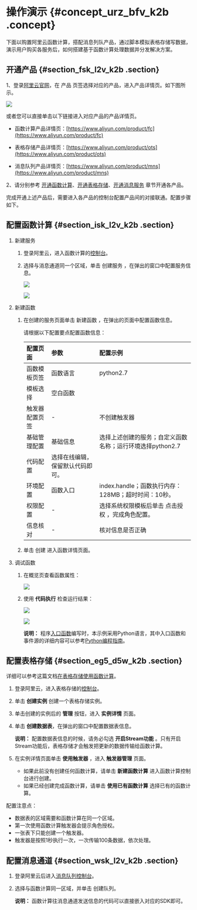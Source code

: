 # 操作演示 {#concept_urz_bfv_k2b .concept}

下面以购置阿里云函数计算，搭配消息列队产品，通过脚本模拟表格存储写数据，演示用户购买各服务后，如何搭建基于函数计算处理数据并分发解决方案。

## 开通产品 {#section_fsk_l2v_k2b .section}

1、登录[阿里云官网](https://www.aliyun.com/?spm=a2c4g.11186623.765261.1.hccIBv)，在 产品 页签选择对应的产品，进入产品详情页。如下图所示。

![](http://static-aliyun-doc.oss-cn-hangzhou.aliyuncs.com/assets/img/15797/7151_zh-CN.png)

或者您可以直接单击以下链接进入对应产品的产品详情页。

-   函数计算产品详情页：[https://www.aliyun.com/product/fc](https://www.aliyun.com/product/fc)
-   表格存储产品详情页：[https://www.aliyun.com/product/ots](https://www.aliyun.com/product/ots)

-   消息队列产品详情页：[https://www.aliyun.com/product/mns](https://www.aliyun.com/product/mns)

2、请分别参考 [开通函数计算](https://help.aliyun.com/document_detail/60946.html?spm=a2c4g.11186623.6.547.8B8dxJ#open-function)、[开通表格存储](https://help.aliyun.com/document_detail/27287.html?spm=a2c4g.11186623.6.569.Pb4J1c)、[开通消息服务](https://help.aliyun.com/document_detail/27423.html?spm=a2c4g.11186623.6.551.Qr3Bjv) 章节开通各产品。

完成开通上述产品后，需要进入各产品的控制台配置产品间的对接联通。配置步骤如下。

## 配置函数计算 {#section_isk_l2v_k2b .section}

1.  新建服务
    1.  登录阿里云，进入函数计算的[控制台](https://fc.console.aliyun.com/)。
    2.  选择与消息通道同一个区域，单击 创建服务 ，在弹出的窗口中配置服务信息。

        ![](http://static-aliyun-doc.oss-cn-hangzhou.aliyuncs.com/assets/img/15797/7152_zh-CN.png)

        ![](http://static-aliyun-doc.oss-cn-hangzhou.aliyuncs.com/assets/img/15797/7153_zh-CN.png)

2.  新建函数
    1.  在创建的服务页面单击 新建函数 ，在弹出的页面中配置函数信息。

        请根据以下配置要点配置函数信息：

        |配置页面|参数|配置示例|
        |:---|:-|:---|
        |函数模板页签|函数语言|python2.7|
        |模板选择|空白函数|
        |触发器配置页签|-|不创建触发器|
        |基础管理配置|基础信息|选择上述创建的服务；自定义函数名称；运行环境选择python2.7|
        |代码配置|选择在线编辑，保留默认代码即可。|
        |环境配置|函数入口|index.handle；函数执行内存：128MB；超时时间：10秒。|
        |权限配置|-|选择系统权限模板后单击 点击授权 ，完成角色配置。|
        |信息核对|-|核对信息是否正确|

    2.  单击 创建 进入函数详情页面。
3.  调试函数
    1.  在概览页查看函数属性：

        ![](http://static-aliyun-doc.oss-cn-hangzhou.aliyuncs.com/assets/img/15797/7154_zh-CN.png)

    2.  使用 **代码执行** 检查运行结果：

        ![](http://static-aliyun-doc.oss-cn-hangzhou.aliyuncs.com/assets/img/15797/7155_zh-CN.png)

        ![](http://static-aliyun-doc.oss-cn-hangzhou.aliyuncs.com/assets/img/15797/7156_zh-CN.png)

        **说明：** 程序[入口函数](https://help.aliyun.com/document_detail/62213.html)编写时，本示例采用Python语言，其中入口函数和事件源的详细内容可以参考[Python编程指南](https://help.aliyun.com/document_detail/56316.html)。


## 配置表格存储 {#section_eg5_d5w_k2b .section}

详细可以参考这篇文档[在表格存储使用函数计算](https://help.aliyun.com/document_detail/60304.html)。

1.  登录阿里云，进入表格存储的[控制台](https://ots.console.aliyun.com/index)。
2.  单击 **创建实例** 创建一个表格存储实例。
3.  单击创建的实例后的 **管理** 按钮，进入 **实例详情** 页面。
4.  单击 **创建数据表**，在弹出的窗口中配置数据表信息。

    **说明：** 配置数据表信息的时候，请务必勾选 **开启Stream功能** 。只有开启Stream功能后，表格存储才会触发把更新的数据传输给函数计算。

5.  在实例详情页面单击 **使用触发器** ，进入 **触发器管理** 页面。
    -   如果此前没有创建任何函数计算，请单击 **新建函数计算** 进入函数计算控制台进行创建。
    -   如果已经创建完成函数计算，请单击 **使用已有函数计算** 选择已有的函数计算。

配置注意点：

-   数据表的区域需要和函数计算在同一个区域。
-   第一次使用函数计算触发器会提示角色授权。
-   一张表下只能创建一个触发器。
-   触发器是按照1秒执行一次，一次传输100条数据，依次处理。

## 配置消息通道 {#section_wsk_l2v_k2b .section}

1.  登录阿里云后进入[消息队列控制台](https://mns.console.aliyun.com/?spm=5176.7944397.207973.oss6.41e4b2415gKlVg#/list/cn-hangzhou)。
2.  选择与函数计算同一区域，并单击 创建队列。

    **说明：** 函数计算往消息通道发送信息的代码可以直接嵌入对应的SDK即可。


